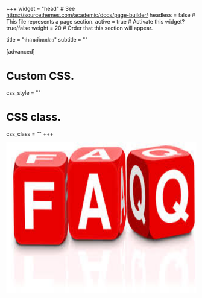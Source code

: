 +++
widget = "head"  # See https://sourcethemes.com/academic/docs/page-builder/
headless = false  # This file represents a page section.
active = true  # Activate this widget? true/false
weight = 20  # Order that this section will appear.

title = "คำถามที่พบบ่อย"
subtitle = ""


  
[advanced]
 # Custom CSS. 
 css_style = ""
 
 # CSS class.
 css_class = ""
+++

<img src="./faq.jpg" width="600" height="400"/>


